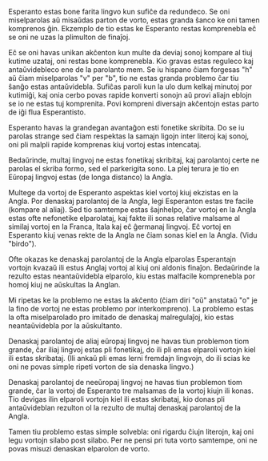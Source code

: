 Esperanto estas bone farita lingvo kun sufiĉe da redundeco. Se oni miselparolas aŭ misaŭdas parton de vorto, estas granda ŝanco ke oni tamen komprenos ĝin. Ekzemplo de tio estas ke Esperanto restas komprenebla eĉ se oni ne uzas la plimulton de finaĵoj.

Eĉ se oni havas unikan akĉenton kun multe da deviaj sonoj kompare al tiuj kutime uzataj, oni restas bone komprenebla. Kio gravas estas reguleco kaj antaŭvidebleco ene de la parolanto mem. Se iu hispano ĉiam forgesas "h" aŭ ĉiam miselparolas "v" per "b", tio ne estas granda problemo ĉar tiu ŝanĝo estas antaŭvidebla. Sufiĉas paroli kun la ulo dum kelkaj minutoj por kutimiĝi, kaj onia cerbo povas rapide konverti sonojn aŭ provi aliajn eblojn se io ne estas tuj komprenita. Povi kompreni diversajn akĉentojn estas parto de iĝi flua Esperantisto.

Esperanto havas la grandegan avantaĝon esti fonetike skribita. Do se iu parolas strange sed ĉiam respektas la samajn ligojn inter literoj kaj sonoj, oni pli malpli rapide komprenas kiuj vortoj estas intencataj.

Bedaŭrinde, multaj lingvoj ne estas fonetikaj skribitaj, kaj parolantoj certe ne parolas el skriba formo, sed el parkerigita sono. La plej terura je tio en Eŭropaj lingvoj estas (de longa distanco) la Angla.

Multege da vortoj de Esperanto aspektas kiel vortoj kiuj ekzistas en la Angla. Por denaskaj parolantoj de la Angla, legi Esperanton estas tre facile (kompare al aliaj). Sed tio samtempe estas ŝajnhelpo, ĉar vortoj en la Angla estas ofte nefonetike elparolataj, kaj fakte ili sonas relative malsame al similaj vortoj en la Franca, Itala kaj eĉ ĝermanaj lingvoj. Eĉ vortoj en Esperanto kiuj venas rekte de la Angla ne ĉiam sonas kiel en la Angla. (Vidu "birdo").

Ofte okazas ke denaskaj parolantoj de la Angla elparolas Esperantajn vortojn kvazaŭ ili estus Anglaj vortoj al kiuj oni aldonis finaĵon. Bedaŭrinde la rezulto estas neantaŭvidebla elparolo, kiu estas malfacile komprenebla por homoj kiuj ne aŭskultas la Anglan.

Mi ripetas ke la problemo ne estas la akĉento (ĉiam diri "oŭ" anstataŭ "o" je la fino de vortoj ne estas problemo por interkompreno). La problemo estas la ofta miselparolado pro imitado de denaskaj malregulaĵoj, kio estas neantaŭvidebla por la aŭskultanto.

Denaskaj parolantoj de aliaj eŭropaj lingvoj ne havas tiun problemon tiom grande, ĉar iliaj lingvoj estas pli fonetikaj, do ili pli emas elparoli vortojn kiel ili estas skribataj. (Ili ankaŭ pli emas lerni fremdajn lingvojn, do ili scias ke oni ne povas simple ripeti vorton de sia denaska lingvo.)

Denaskaj parolantoj de neeŭropaj lingvoj ne havas tiun problemon tiom grande, ĉar la vortoj de Esperanto tre malsamas de la vortoj kiujn ili konas. Tio devigas ilin elparoli vortojn kiel ili estas skribataj, kio donas pli antaŭvideblan rezulton ol la rezulto de multaj denaskaj parolantoj de la Angla.

Tamen tiu problemo estas simple solvebla: oni rigardu ĉiujn literojn, kaj oni legu vortojn silabo post silabo. Per ne pensi pri tuta vorto samtempe, oni ne povas misuzi denaskan elparolon de vorto.